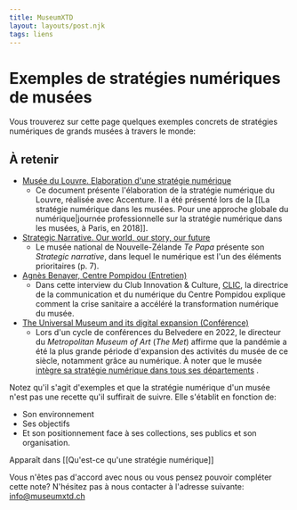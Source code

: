 ```yaml
---
title: MuseumXTD
layout: layouts/post.njk
tags: liens
---
```

# Exemples de stratégies numériques de musées
Vous trouverez sur cette page quelques exemples concrets de stratégies numériques de grands musées à travers le monde: 

## À retenir 
- [Musée du Louvre. Elaboration d'une stratégie numérique](https://www.culture.gouv.fr/Media/Thematiques/Musees/Colloques-Journees-d-etudes/Strategie-numerique-dans-les-musees/Presentation-de-Mme-Marion-Oechsli)
	- Ce document présente l'élaboration de la stratégie numérique du Louvre, réalisée avec Accenture. Il a été présenté lors de la [[La stratégie numérique dans les musées. Pour une approche globale du numérique|journée professionnelle sur la stratégie numérique dans les musées, à Paris, en 2018]].
- [Strategic Narrative. Our world, our story, our future](https://www.tepapa.govt.nz/sites/default/files/strategic_narrative.pdf)
	- Le musée national de Nouvelle-Zélande *Te Papa* présente son *Strategic narrative*, dans lequel le numérique est l'un des éléments prioritaires (p. 7). 
- [Agnès Benayer, Centre Pompidou (Entretien)](http://www.club-innovation-culture.fr/itv-agnes-benayer-centre-pompidou-mars-2021/)
	- Dans cette interview du Club Innovation & Culture, [CLIC](https://www.club-innovation-culture.fr/), la directrice de la communication et du numérique du Centre Pompidou explique comment la crise sanitaire a accéléré la transformation numérique du musée. 
- [The Universal Museum and its digital expansion (Conférence)](https://www.youtube.com/watch?v=ZlqJ41rUVas&list=PLdBMjT6e-IFlDUPJRs5JE6xiM8qQgLe3J&ab_channel=BelvedereMuseum)
	- Lors d'un cycle de conférences du Belvedere en 2022, le directeur du *Metropolitan Museum of Art* (*The Met*) affirme que la pandémie a été la plus grande période d'expansion des activités du musée de ce siècle, notamment grâce au numérique. À noter que le musée [intègre sa stratégie numérique dans tous ses départements](https://www.metmuseum.org/blogs/now-at-the-met/2017/digital-future-at-the-met) .

Notez qu'il s'agit d'exemples et que la stratégie numérique d'un musée n'est pas une recette qu'il suffirait de suivre. Elle s'établit en fonction de:
- Son environnement
- Ses objectifs
- Et son positionnement face à ses collections, ses publics et son organisation.

Apparaît dans [[Qu'est-ce qu'une stratégie numérique]]

Vous n'êtes pas d'accord avec nous ou vous pensez pouvoir compléter cette note? N'hésitez pas à nous contacter à l'adresse suivante: [info@museumxtd.ch](mailto:info@museumxtd.ch)  